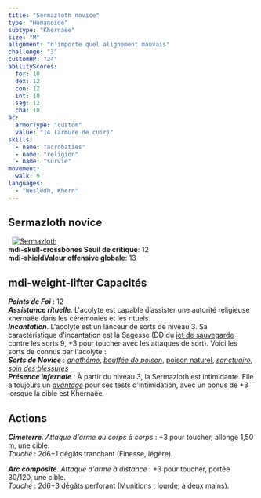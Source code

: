 ```yaml
---
title: "Sermazloth novice"
type: "Humanoïde"
subtype: "Khernaëe"
size: "M"
alignment: "n'importe quel alignement mauvais"
challenge: "3"
customHP: "24"
abilityScores:
  for: 10
  dex: 12
  con: 12
  int: 10
  sag: 12
  cha: 10
ac:
  armorType: "custom"
  value: "14 (armure de cuir)"
skills:
  - name: "acrobaties"
  - name: "religion"
  - name: "survie"
movement:
  walk: 9
languages:
  - "Wesledh, Khern"
---
```

## Sermazloth novice
&nbsp;
[![Sermazloth](https://www.douaratil.fr/illustrations/archetype/sermazloth8300.jpeg)](https://www.douaratil.fr/illustrations/archetype/sermazloth8.jpeg)    
**<v-icon>mdi-skull-crossbones</v-icon> Seuil de critique**: 12          
**<v-icon>mdi-shield</v-icon>Valeur offensive globale**: 13      
## <v-icon>mdi-weight-lifter</v-icon> Capacités
_**Points de Foi**_ : 12  
_**Assistance rituelle**_. L'acolyte est capable d’assister une autorité religieuse khernaëe dans les cérémonies et les rituels.  
_**Incantation**_. L'acolyte est un lanceur de sorts de niveau 3. Sa caractéristique d'incantation est la Sagesse (DD du [jet de sauvegarde](/utiliser-les-caracteristiques/#jets-de-sauvegarde) contre les sorts 9, +3 pour toucher avec les attaques de sort). Voici les sorts de connus par l'acolyte :    
_**Sorts de Novice**_ : [_anathème_](/grimoire/anatheme/), [_bouffée de poison_](/grimoire/bouffee-de-poison/), [poison naturel](/grimoire/poison-naturel/), [_sanctuaire_](/grimoire/sanctuaire/), [_soin des blessures_](/grimoire/soin-des-blessures/)  
_**Présence infernale**_ : À partir du niveau 3,  la Sermazloth est intimidante. Elle a toujours un [_avantage_](/utiliser-les-caracteristiques/#avantage-et-desavantage) pour ses tests d'intimidation, avec un bonus de +3 lorsque la cible est Khernaëe.   


## Actions
_**Cimeterre**_. _Attaque d'arme au corps à corps_ : +3 pour toucher, allonge 1,50 m, une cible.  
_Touché_ : 2d6+1 dégâts tranchant (Finesse, légère).  

_**Arc composite**_. _Attaque d'arme à distance_ : +3 pour toucher, portée 30/120, une cible.  
_Touché_ : 2d6+3 dégâts perforant (Munitions , lourde, à deux mains).  
